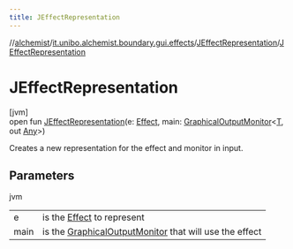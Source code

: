 ```yaml
---
title: JEffectRepresentation
---
```

//[alchemist](../../../index.html)/[it.unibo.alchemist.boundary.gui.effects](../index.html)/[JEffectRepresentation](index.html)/[JEffectRepresentation](-j-effect-representation.html)



# JEffectRepresentation



[jvm]\
open fun [JEffectRepresentation](-j-effect-representation.html)(e: [Effect](../-effect/index.html), main: [GraphicalOutputMonitor](../../it.unibo.alchemist.boundary.interfaces/-graphical-output-monitor/index.html)<[T](../../it.unibo.alchemist.boundary.interfaces/-graphical2-d-output-monitor/index.html), out [Any](https://kotlinlang.org/api/latest/jvm/stdlib/kotlin/-any/index.html)>)



Creates a new representation for the effect and monitor in input.



## Parameters


jvm

| | |
|---|---|
| e | is the [Effect](../-effect/index.html) to represent |
| main | is the [GraphicalOutputMonitor](../../it.unibo.alchemist.boundary.interfaces/-graphical-output-monitor/index.html) that will use the effect |





